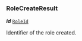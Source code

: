 

### RoleCreateResult





  
<article>

***id*** [`RoleId`](/docs/role-model--page#roleid) 

Identifier of the role created.

</article>

